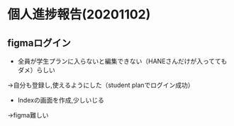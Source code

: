 # 個人進捗報告(20201102)

## figmaログイン
* 全員が学生プランに入らないと編集できない（HANEさんだけが入っててもダメ）らしい

→自分も登録し,使えるようにした（student planでログイン成功）

* Indexの画面を作成,少しいじる

→figma難しい

